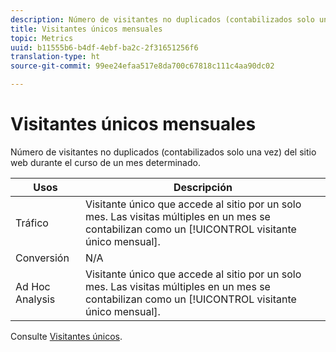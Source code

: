 ```yaml
---
description: Número de visitantes no duplicados (contabilizados solo una vez) del sitio web durante el curso de un mes determinado.
title: Visitantes únicos mensuales
topic: Metrics
uuid: b11555b6-b4df-4ebf-ba2c-2f31651256f6
translation-type: ht
source-git-commit: 99ee24efaa517e8da700c67818c111c4aa90dc02

---
```



# Visitantes únicos mensuales

Número de visitantes no duplicados (contabilizados solo una vez) del sitio web durante el curso de un mes determinado.

| Usos | Descripción |
|---|---|
| Tráfico | Visitante único que accede al sitio por un solo mes. Las visitas múltiples en un mes se contabilizan como un [!UICONTROL visitante único mensual]. |
| Conversión | N/A |
| Ad Hoc Analysis | Visitante único que accede al sitio por un solo mes. Las visitas múltiples en un mes se contabilizan como un [!UICONTROL visitante único mensual]. |

Consulte [Visitantes únicos](/help/components/c-variables/c-metrics/metrics-unique-visitors.md).
